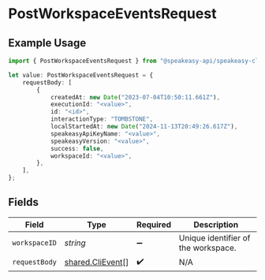 # PostWorkspaceEventsRequest

## Example Usage

```typescript
import { PostWorkspaceEventsRequest } from "@speakeasy-api/speakeasy-client-sdk-typescript/sdk/models/operations";

let value: PostWorkspaceEventsRequest = {
    requestBody: [
        {
            createdAt: new Date("2023-07-04T10:50:11.661Z"),
            executionId: "<value>",
            id: "<id>",
            interactionType: "TOMBSTONE",
            localStartedAt: new Date("2024-11-13T20:49:26.617Z"),
            speakeasyApiKeyName: "<value>",
            speakeasyVersion: "<value>",
            success: false,
            workspaceId: "<value>",
        },
    ],
};
```

## Fields

| Field                                                       | Type                                                        | Required                                                    | Description                                                 |
| ----------------------------------------------------------- | ----------------------------------------------------------- | ----------------------------------------------------------- | ----------------------------------------------------------- |
| `workspaceID`                                               | *string*                                                    | :heavy_minus_sign:                                          | Unique identifier of the workspace.                         |
| `requestBody`                                               | [shared.CliEvent](../../../sdk/models/shared/clievent.md)[] | :heavy_check_mark:                                          | N/A                                                         |